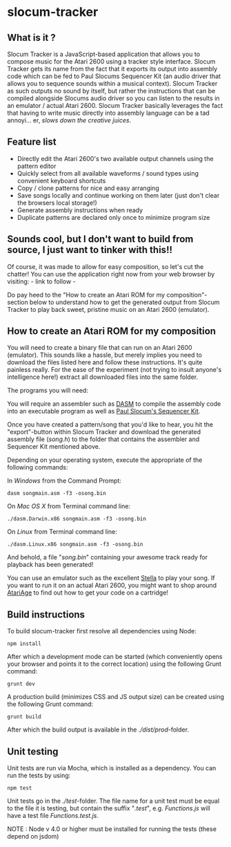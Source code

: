 slocum-tracker
==============

What is it ?
------------

Slocum Tracker is a JavaScript-based application that allows you to compose music for the Atari 2600 using a
tracker style interface. Slocum Tracker gets its name from the fact that it exports its output into assembly
code which can be fed to Paul Slocums Sequencer Kit (an audio driver that allows you to sequence sounds within
a musical context). Slocum Tracker as such outputs no sound by itself, but rather the instructions that can be compiled
alongside Slocums audio driver so you can listen to the results in an emulator / actual Atari 2600. Slocum Tracker
basically leverages the fact that having to write music directly into assembly language can be a tad annoyi...
er, _slows down the creative juices_.

Feature list
------------

- Directly edit the Atari 2600's two available output channels using the pattern editor
- Quickly select from all available waveforms / sound types using convenient keyboard shortcuts
- Copy / clone patterns for nice and easy arranging
- Save songs locally and continue working on them later (just don't clear the browsers local storage!)
- Generate assembly instructions when ready
- Duplicate patterns are declared only once to minimize program size

Sounds cool, but I don't want to build from source, I just want to tinker with this!!
-------------------------------------------------------------------------------------

Of course, it was made to allow for easy composition, so let's cut the chatter!
You can use the application right now from  your web browser by visiting: - link to follow -

Do pay heed to the "How to create an Atari ROM for my composition"-section below to understand how
to get the generated output from Slocum Tracker to play back sweet, pristine music on an Atari 2600 (emulator).

How to create an Atari ROM for my composition
---------------------------------------------

You will need to create a binary file that can run on an Atari 2600 (emulator). This sounds like a hassle, but merely implies
you need to download the files listed here and follow these instructions. It's quite painless really. For the ease
of the experiment (not trying to insult anyone's intelligence here!) extract all downloaded files into the same folder.

The programs you will need:

You will require an assembler such as [DASM](https://sourceforge.net/projects/dasm-dillon/files/) to compile the
assembly code into an executable program as well as [Paul Slocum's Sequencer Kit](http://www.qotile.net/files/music_kit_2.zip).

Once you have created a pattern/song that you'd like to hear, you hit the "export"-button within Slocum Tracker and download
the generated assembly file (_song.h_) to the folder that contains the assembler and Sequencer Kit mentioned above.

Depending on your operating system, execute the appropriate of the following commands:

In *Windows* from the Command Prompt:

    dasm songmain.asm -f3 -osong.bin
    
On *Mac OS X* from Terminal command line:

    ./dasm.Darwin.x86 songmain.asm -f3 -osong.bin
    
On *Linux* from Terminal command line:

    ./dasm.Linux.x86 songmain.asm -f3 -osong.bin
    
And behold, a file "_song.bin_" containing your awesome track ready for playback has been generated!

You can use an emulator such as the excellent [Stella](http://stella.sourceforge.net/downloads.php) to play your song.
If you want to run it on an actual Atari 2600, you might want to shop around [AtariAge](https://www.atariage.com/) to find
out how to get your code on a cartridge! 

Build instructions
------------------

To build slocum-tracker first resolve all dependencies using Node:

    npm install
    
After which a development mode can be started (which conveniently opens your browser and points it to the correct
location) using the following Grunt command:

    grunt dev
    
A production build (minimizes CSS and JS output size) can be created using the following Grunt command:

    grunt build
    
After which the build output is available in the _./dist/prod_-folder.
    
Unit testing
------------

Unit tests are run via Mocha, which is installed as a dependency. You can run the tests by using:

    npm test
    
Unit tests go in the _./test_-folder. The file name for a unit test must be equal to the file it is testing, but contain
the suffix "_.test_", e.g. _Functions.js_ will have a test file _Functions.test.js_.

NOTE : Node v 4.0 or higher must be installed for running the tests (these depend on jsdom)
